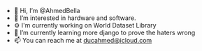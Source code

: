 - 👋 Hi, I’m @AhmedBella
- 👀 I’m interested in hardware and software.  
- ⚙️ I'm currently working on World Dataset Library
- 🌱 I’m currently learning more django to prove the haters wrong
- 📫 You can reach me at ducahmed@icloud.com
